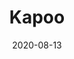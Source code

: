 ---
layout: home
title: Kapoo
tags: [Jekyll, kapoo, it, development]
date: 2020-08-13
comments: false
---